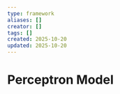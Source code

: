 ```yaml
---
type: framework
aliases: []
creator: []
tags: []
created: 2025-10-20
updated: 2025-10-20
---
```


# Perceptron Model



